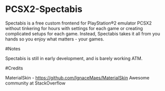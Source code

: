 # PCSX2-Spectabis

Spectabis is a free custom frontend for PlayStation®2 emulator PCSX2 without tinkering for hours with settings for each game or creating complicated setups for each game. Instead, Spectabis takes it all from you hands so you enjoy what matters - your games.


#Notes

Spectabis is still in early development, and is barely working ATM.

#Credits

MaterialSkin - https://github.com/IgnaceMaes/MaterialSkin
Awesome community at StackOverflow
